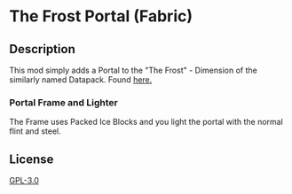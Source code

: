 # The Frost Portal (Fabric)

## Description

This mod simply adds a Portal to the "The Frost" - Dimension of the similarly
named Datapack. Found [here.](https://www.planetminecraft.com/data-pack/the-frost-1-18-dimension-wip/)

### Portal Frame and Lighter

The Frame uses Packed Ice Blocks 
and you light the portal with the normal flint and steel.

## License

[GPL-3.0](LICENSE)
